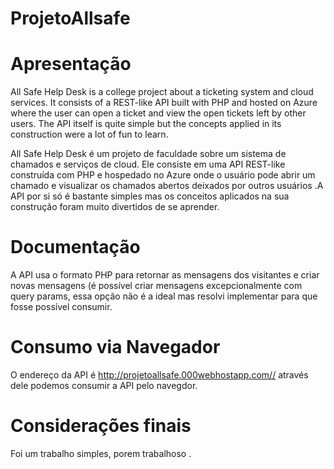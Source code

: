 # ProjetoAllsafe

# Apresentação

All Safe Help Desk is a college project about a ticketing system and cloud services. It consists of a REST-like API built with PHP and hosted on Azure where the user can open a ticket and view the open tickets left by other users. The API itself is quite simple but the concepts applied in its construction were a lot of fun to learn.


All Safe Help Desk é um projeto de faculdade sobre um sistema de chamados e serviços de cloud. Ele consiste em uma API REST-like construída com PHP e hospedado no Azure onde o usuário pode abrir um chamado e visualizar os chamados abertos deixados por outros usuários .A API por si só é bastante simples mas os conceitos aplicados na sua construção foram muito divertidos de se aprender.

# Documentação

A API usa o formato PHP para retornar as mensagens dos visitantes e criar novas mensagens (é possível criar mensagens excepcionalmente com query params, essa opção não é a ideal mas resolvi implementar para que fosse possível consumir.

# Consumo via Navegador

O endereço da API é http://projetoallsafe.000webhostapp.com// através dele podemos consumir a API pelo navegdor.
# Considerações finais

Foi um trabalho simples,  porem  trabalhoso .
